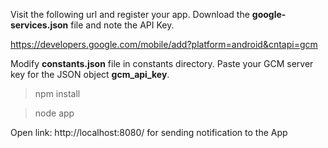 Visit the following url and register your app. Download the **google-services.json** file and note the API Key.

https://developers.google.com/mobile/add?platform=android&cntapi=gcm

Modify **constants.json** file in constants directory. Paste your GCM server key for the JSON object **gcm_api_key**.

> npm install

> node app

Open link: http://localhost:8080/ for sending notification to the App
